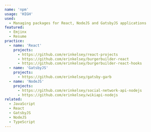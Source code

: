 ```yaml
---
name: 'npm'
usage: 'HIGH'
used:
  - Managing packages for React, NodeJS and GatsbyJS applications
featured:
  - Emjinx
  - Resume
practice:
  - name: 'React'
    projects:
      - https://github.com/erinkelsey/react-projects
      - https://github.com/erinkelsey/burgerbuilder-react
      - https://github.com/erinkelsey/burgerbuilder-react-hooks
  - name: 'GatsbyJS'
    projects:
      - https://github.com/erinkelsey/gatsby-garb
  - name: 'NodeJS'
    projects:
      - https://github.com/erinkelsey/social-network-api-nodejs
      - https://github.com/erinkelsey/wikiapi-nodejs
related:
  - JavaScript
  - React
  - GatsbyJS
  - NodeJS
  - TypeScript
---
```

